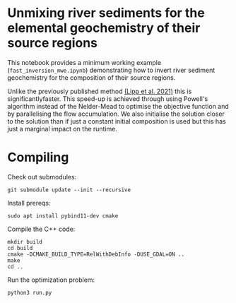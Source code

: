 # Unmixing river sediments for the elemental geochemistry of their source regions

This notebook provides a minimum working example (`fast_inversion_mwe.ipynb`) demonstrating how to invert river sediment geochemistry for the composition of their source regions.

Unlike the previously published method [(Lipp et al. 2021)](https://agupubs.onlinelibrary.wiley.com/doi/full/10.1029/2021GC009838) this is significantlyfaster. This speed-up is achieved through using Powell's algorithm instead of the Nelder-Mead to optimise the objective function and by parallelising the flow accumulation. We also initialise the solution closer to the solution than if just a constant initial composition is used but this has just a marginal impact on the runtime.



# Compiling

Check out submodules:
```
git submodule update --init --recursive
```

Install prereqs:
```
sudo apt install pybind11-dev cmake
```

Compile the C++ code:
```
mkdir build
cd build
cmake -DCMAKE_BUILD_TYPE=RelWithDebInfo -DUSE_GDAL=ON ..
make
cd ..
```

Run the optimization problem:
```
python3 run.py
```